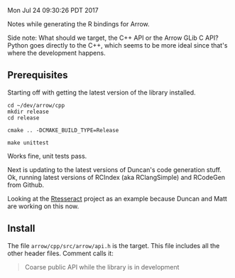 Mon Jul 24 09:30:26 PDT 2017

Notes while generating the R bindings for Arrow.

Side note: What should we target, the C++ API or the Arrow GLib C API?
Python goes directly to the C++, which seems to be more ideal since that's
where the development happens.


## Prerequisites

Starting off with getting the latest version of the library installed.

```
cd ~/dev/arrow/cpp
mkdir release
cd release

cmake .. -DCMAKE_BUILD_TYPE=Release

make unittest
```

Works fine, unit tests pass.

Next is updating to the latest versions of Duncan's code generation stuff.
Ok, running latest versions of RCIndex (aka RClangSimple) and RCodeGen from
Github.

Looking at the [Rtesseract](git@github.com:duncantl/Rtesseract.git) project
as an example because Duncan and Matt are working on this now.



## Install

The file `arrow/cpp/src/arrow/api.h` is the target. This file includes all the
other header files. Comment calls it:

> Coarse public API while the library is in development


